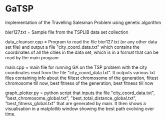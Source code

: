 # GaTSP
Implementation of the Travelling Salesman Problem using genetic algorithm

bier127.txt = Sample file from the TSPLIB data set collection

data_cleanser.cpp = Program to read the file bier127.txt (or any other data set file) and output a file "city_coord_data.txt" which contains the coordinates of all the cities in the data set, which is in a format that can be read by the main program

main.cpp = main file for running GA on the TSP problem with the city coordinates read from the file "city_coord_data.txt". It outputs various txt files containing info about the fiitest chromosome of the generation, fiitest chromosome till now, best fitness of the generation, best fitness till now

graph_plotter.py = python script that inputs the file "city_coord_data.txt",  "best_chromosome_global.txt", "best_total_distance_global.txt", "best_fitness_global.txt" that are generated by main. It then shows a visualisation in a matplotlib window showing the best path evolving over time.

